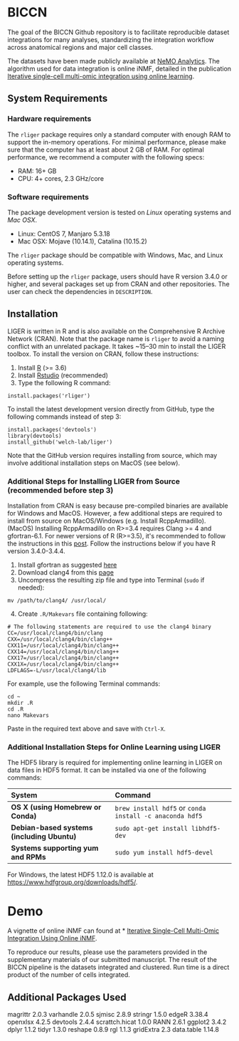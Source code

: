 # BICCN
The goal of the BICCN Github repository is to facilitate reproducible dataset integrations for many analyses, standardizing the integration workflow across anatomical regions and major cell classes.

The datasets have been made publicly available at [NeMO Analytics](https://nemoanalytics.org//index.html?layout_id=0ac93ed4&gene_symbol_exact_match=1LINKforNEMO).
The algorithm used for data integration is online iNMF, detailed in the publication [Iterative single-cell multi-omic integration using online learning](https://www.nature.com/articles/s41587-021-00867-x). 

## System Requirements

### Hardware requirements
The `rliger` package requires only a standard computer with enough RAM to support the in-memory operations. For minimal performance, please make sure that the computer has at least about 2 GB of RAM. For optimal performance, we recommend a computer with the following specs:

* RAM: 16+ GB
* CPU: 4+ cores, 2.3 GHz/core

### Software requirements

The package development version is tested on *Linux* operating systems and *Mac OSX*.

* Linux: CentOS 7, Manjaro 5.3.18
* Mac OSX: Mojave (10.14.1), Catalina (10.15.2)

The `rliger` package should be compatible with Windows, Mac, and Linux operating systems.

Before setting up the `rliger` package, users should have R version 3.4.0 or higher, and several packages set up from CRAN and other repositories. The user can check the dependencies in `DESCRIPTION`.

## Installation

LIGER is written in R and is also available on the Comprehensive R Archive Network (CRAN). Note that the package name is `rliger` to avoid a naming conflict with an unrelated package.  It takes ~15–30 min to install the LIGER toolbox. To install the version on CRAN, follow these instructions:

1. Install [R](https://www.r-project.org/)  (>= 3.6)
2. Install [Rstudio](https://posit.co/download/rstudio-desktop/) (recommended)
3. Type the following R command:
```
install.packages('rliger')
```
To install the latest development version directly from GitHub, type the following commands instead of step 3:
```
install.packages('devtools')
library(devtools)
install_github('welch-lab/liger')
```
Note that the GitHub version requires installing from source, which may involve additional installation steps on MacOS (see below).

### Additional Steps for Installing LIGER from Source (recommended before step 3)
Installation from CRAN is easy because pre-compiled binaries are available for Windows and MacOS. However, a few additional steps are required to install from source on MacOS/Windows (e.g. Install RcppArmadillo).
(MacOS) Installing RcppArmadillo on R>=3.4 requires Clang >= 4 and gfortran-6.1. For newer versions of R (R>=3.5), it's recommended to follow the instructions in this [post](https://thecoatlessprofessor.com/programming/r-compiler-tools-for-rcpp-on-macos/). Follow the instructions below if you have R version 3.4.0-3.4.4.

1. Install gfortran as suggested [here](https://gcc.gnu.org/wiki/GFortranBinaries)
2. Download clang4 from this [page](https://mac.R-project.org/libs/clang-4.0.0-darwin15.6-Release.tar.gz)
3. Uncompress the resulting zip file and type into Terminal (`sudo` if needed): 
```
mv /path/to/clang4/ /usr/local/ 
```
4. Create `.R/Makevars` file containing following:
```
# The following statements are required to use the clang4 binary
CC=/usr/local/clang4/bin/clang
CXX=/usr/local/clang4/bin/clang++
CXX11=/usr/local/clang4/bin/clang++
CXX14=/usr/local/clang4/bin/clang++
CXX17=/usr/local/clang4/bin/clang++
CXX1X=/usr/local/clang4/bin/clang++
LDFLAGS=-L/usr/local/clang4/lib
```
For example, use the following Terminal commands:
```
cd ~
mkdir .R
cd .R 
nano Makevars
``` 
Paste in the required text above and save with `Ctrl-X`.

### Additional Installation Steps for Online Learning using LIGER
The HDF5 library is required for implementing online learning in LIGER on data files in HDF5 format. It can be installed via one of the following commands:

| System                                    | Command
|:------------------------------------------|:---------------------------------|
|**OS X (using Homebrew or Conda)**                  | `brew install hdf5` or `conda install -c anaconda hdf5`
|**Debian-based systems (including Ubuntu)**| `sudo apt-get install libhdf5-dev` 
|**Systems supporting yum and RPMs**        | `sudo yum install hdf5-devel`

For Windows, the latest HDF5 1.12.0 is available at https://www.hdfgroup.org/downloads/hdf5/.

# Demo
A vignette of online iNMF can found at * [Iterative Single-Cell Multi-Omic Integration Using Online iNMF](http://htmlpreview.github.io/?https://github.com/welch-lab/liger/blob/master/vignettes/online_iNMF_tutorial.html).

To reproduce our results, please use the parameters provided in the supplementary materials of our submitted manuscript. The result of the BICCN pipeline is the datasets integrated and clustered. Run time is a direct product of the number of cells integrated.

## Additional Packages Used
magrittr 2.0.3
varhandle 2.0.5
sjmisc 2.8.9
stringr 1.5.0
edgeR 3.38.4
openxlsx 4.2.5
devtools 2.4.4
scrattch.hicat 1.0.0
RANN 2.6.1
ggplot2 3.4.2
dplyr 1.1.2
tidyr 1.3.0
reshape 0.8.9
rgl 1.1.3
gridExtra 2.3
data.table 1.14.8


      




